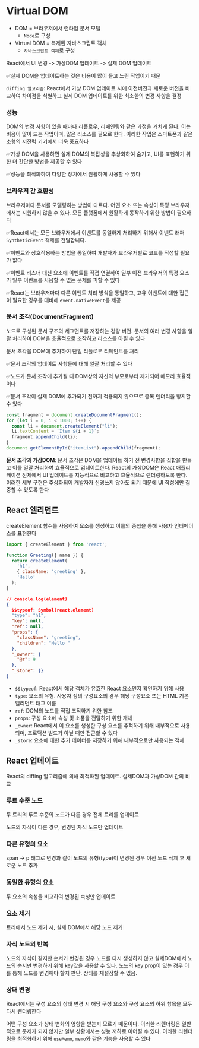 # Virtual DOM

- DOM = 브라우저에서 런타임 문서 모델
  - `Node`로 구성
- Virtual DOM = 복제된 자바스크립트 객체
  - `자바스크립트 객체`로 구성



React에서 UI 변경 -> 가상DOM 업데이트 -> 실제 DOM 업데이트

✅실제 DOM을 업데이트하는 것은 비용이 많이 들고 느린 작업이기 때문

`diffing 알고리즘`: React에서 가상 DOM 업데이트 시에 이전버전과 새로운 버전을 비교하여 차이점을 식별하고 실제 DOM 업데이트를 위한 최소한의 변경 사항을 결정





### 성능

DOM의 변경 사항이 있을 때마다 리플로우, 리페인팅와 같은 과정을 거치게 된다. 이는 비용이 많이 드는 작업이며, 많은 리소스를 필요로 한다. 이러한 작업은 스마트폰과 같은 소형의 저전력 기기에서 더욱 중요하다

✅가상 DOM을 사용하면 실제 DOM의 복잡성을 추상화하여 숨기고, UI를 표현하기 위한 더 간단한 방법을 제공할 수 있다

✅성능을 최적화하여 다양한 장치에서 원활하게 사용할 수 있다



### 브라우저 간 호환성

브라우저마다 문서를 모델링하는 방법이 다르다. 어떤 요소 또는 속성이 특정 브라우저에서는 지원하지 않을 수 있다. 모든 플랫폼에서 원활하게 동작하기 위한 방법이 필요하다

✅React에서는 모든 브라우저에서 이벤트를 동일하게 처리하기 위해서 이벤트 래퍼 `SyntheticEvent` 객체를 전달합니다.

✅이벤트와 상호작용하는 방법을 통일하여 개발자가 브라우저별로 코드를 작성할 필요가 없다

✅이벤트 리스너 대신 요소에 이벤트를 직접 연결하여 일부 이전 브라우저의 특정 요소가 일부 이벤트를 사용할 수 없는 문제를 피할 수 있다

✅React는 브라우저마다 다른 이벤트 처리 방식을 통일하고, 고유 이벤트에 대한 접근이 필요한 경우를 대비해 `event.nativeEvent`를 제공



### 문서 조각(DocumentFragment)

노드로 구성된 문서 구조의 세그먼트를 저장하는 경량 버전. 문서의 여러 변경 사항을 일괄 처리하여 DOM을 효율적으로 조작하고 리소스를 아낄 수 있다

문서 조각을 DOM에 추가하여 단일 리플로우 리페인트를 처리

✅문서 조각의 업데이트 사항들에 대해 일괄 처리할 수 있다

✅노드가 문서 조각에 추가될 때 DOM상의 자신의 부모로부터 제거되어 메모리 효율적이다

✅문서 조각이 실제 DOM에 추가되기 전까지 적용되지 않으므로 중복 렌더리을 방지할 수 있다

```javascript
const fragment = document.createDocumentFragment();
for (let i = 0; i < 1000; i++) {
  const li = document.createElement("li");
  li.textContent = `Item ${i + 1}`;
  fragment.appendChild(li);
}
document.getElementById("itemList").appendChild(fragment);
```

**문서 조각과 가상DOM**: 문서 조각은 DOM을 업데이트 하기 전 변경사항을 집합을 만들고 이를 일괄 처리하여 효율적으로 업데이트한다. React의 가상DOM은 React 애플리케이션 전체에서 UI 업데이트를 지능적으로 비교하고 효율적으로 렌더링하도록 한다. 이러한 세부 구현은 추상화되어 개발자가 신경쓰지 않아도 되기 때문에 UI 작성에만 집중할 수 있도록 한다



## React 엘리먼트

createElement 함수를 사용하여 요소를 생성하고 이를의 중첩을 통해 사용자 인터페이스를 표현한다

```jsx
import { createElement } from 'react';

function Greeting({ name }) {
  return createElement(
    'h1',
    { className: 'greeting' },
    'Hello'
  );
}
```

```json
// console.log(element)
{
  $$typeof: Symbol(react.element)
  "type": "h1",
  "key": null,
  "ref": null,
  "props": {
    "className": "greeting",
    "children": "Hello "
  },
  "_owner": {
    "@r": 9
  },
  "_store": {}
}
```

- `$$typeof`: React에서 해당 객체가 유효한 React 요소인지 확인하기 위해 사용
- `type`: 요소의 유형. 사용자 정의 구성요소의 경우 해당 구성요소 또는 HTML 기본 엘리먼트 태그 이름
- `ref`: DOM의 노드를 직접 조작하기 위한 참조
- `props`: 구성 요소에 속성 및 소품을 전달하기 위한 개체
- `_owner`: React에서 이 요소를 생성한 구성 요소를 추적하기 위해 내부적으로 사용되며, 프로덕션 빌드가 아닐 때만 접근할 수 있다
- `_store`: 요소에 대한 추가 데이터를 저장하기 위해 내부적으로만 사용되는 객체



## React 업데이트

React의 diffing 알고리즘에 의해 최적화된 업데이트. 실제DOM과 가상DOM 간의 비교

### 루트 수준 노드

두 트리의 루트 수준의 노드가 다른 경우 전체 트리를 업데이트

노드의 자식이 다른 경우, 변경된 자식 노드만 업데이트

### 다른 유형의 요소

span -> p 태그로 변경과 같이 노드의 유형(type)이 변경된 경우 이전 노드 삭제 후 새로운 노드 추가

### 동일한 유형의 요소

두 요소의 속성을 비교하여 변경된 속성만 업데이트

### 요소 제거

트리에서 노드 제거 시, 실제 DOM에서 해당 노드 제거

### 자식 노드의 반복

노드의 자식이 같지만 순서가 변경된 경우 노드를 다시 생성하지 않고 실제DOM에서 노드의 순서만 변경하기 위해 key값을 사용할 수 있다. 노드의 key prop이 있는 경우 이를 통해 노드를 변경해야 할지 판단. 상태를 재설정할 수 있음.



### 상태 변경

React에서는 구성 요소의 상태 변경 시 해당 구성 요소와 구성 요소의 하위 항목을 모두 다시 렌더링한다

어떤 구성 요소가 상태 변화의 영향을 받는지 모르기 때문이다. 이러한 리렌더링은 일반적으로 문제가 되지 않지만 일부 상황에서는 성능 저하로 이어질 수 있다. 이러한 리렌더링을 최적화하기 위해 `useMemo`, `memo`와 같은 기능을 사용할 수 있다

